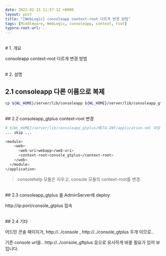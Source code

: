 ```yaml
---
date: 2022-02-15 11:57:12 +0900
layout: post
title: "[WebLogic] consoleapp context-root 다르게 변경 방법"
tags: [Middleware, WebLogic, consoleapp, context, root]
typora-root-url: ..
---
```


<br># 1. 개요

consoleapp context-root 다르게 변경 방법

<br>
# 2. 설명

## 2.1 consoleapp 다른 이름으로 복제

```sh
cp ${WL_HOME}/server/lib/consoleapp ${WL_HOME}/server/lib/consoleapp_gtplus
```

<br>
## 2.2 consoleapp_gtplus context-root 변경

```sh
# ${WL_HOME}/server/lib/consoleapp_gtplus/META-INF/application.xml 파일 편집
... skip ...

<module>
    <web>
      <web-uri>webapp</web-uri>
      <context-root>console_gtplus</context-root>
    </web>
  </module>
</application>
```

> consolehelp 모듈은 지우고, console 모듈의 context-root를 변경.

<br>
## 2.3 consoleapp_gtplus 를 AdminServer에 deploy

http://ip:port/console_gtplus 접속

<br>
## 2.4 기타

어드민 콘솔 페이지가, http://../console  ,  http://../console_gtplus 두개 이므로..

기존 console url을.. http://../console_gftplus 등으로 유사하게 바꿀 필요가 있어 보입니다.
